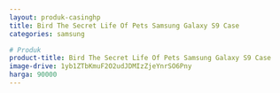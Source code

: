 ```yaml
---
layout: produk-casinghp
title: Bird The Secret Life Of Pets Samsung Galaxy S9 Case
categories: samsung

# Produk
product-title: Bird The Secret Life Of Pets Samsung Galaxy S9 Case
image-drive: 1yb1ZTbKmuF2O2udJDMIzZjeYnrSO6Pny
harga: 90000
---
```

